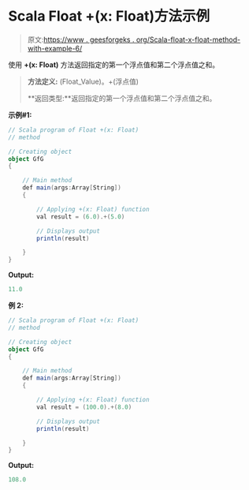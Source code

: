 # Scala Float +(x: Float)方法示例

> 原文:[https://www . geesforgeks . org/Scala-float-x-float-method-with-example-6/](https://www.geeksforgeeks.org/scala-float-x-float-method-with-example-6/)

使用 **+(x: Float)** 方法返回指定的第一个浮点值和第二个浮点值之和。

> **方法定义:** (Float_Value)。+(浮点值)
> 
> **返回类型:**返回指定的第一个浮点值和第二个浮点值之和。

**示例#1:**

```scala
// Scala program of Float +(x: Float)
// method

// Creating object
object GfG
{ 

    // Main method
    def main(args:Array[String])
    {

        // Applying +(x: Float) function
        val result = (6.0).+(5.0)

        // Displays output
        println(result)

    }
} 
```

**Output:**

```scala
11.0

```

**例 2:**

```scala
// Scala program of Float +(x: Float)
// method

// Creating object
object GfG
{ 

    // Main method
    def main(args:Array[String])
    {

        // Applying +(x: Float) function
        val result = (100.0).+(8.0)

        // Displays output
        println(result)

    }
} 
```

**Output:**

```scala
108.0

```